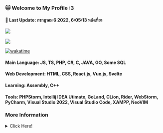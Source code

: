 <h3><b>🐱 Welcome to My Profile :3</b></h3>
<h4>📝 <b>Last Update: กรกฎาคม 6 2022, 6:05:13 หลังเที่ยง</b></h4>
<a href="https://nayukikuu.gq">
    <img src="https://count.getloli.com/get/@MelidaZ?theme=moebooru"/>
</a>
<br>
<br>
<a href="https://nayukikuu.gq">
    <img src="https://lanyard.cnrad.dev/api/568093374662311956"></a>
</a>

[![wakatime](https://wakatime.com/badge/user/f0797c6d-4099-4a7f-947c-a8144dcd6348.svg)](https://wakatime.com/@f0797c6d-4099-4a7f-947c-a8144dcd6348)

#### Main Language: JS, TS, PHP, C#, C, JAVA, GO, Some SQL
#### Web Development: HTML, CSS, React.js, Vue.js, Svelte
#### Learning: Assembly, C++
#### Tools: PHPStorm, Intellij IDEA Utimate, GoLand, CLion, Rider, WebStorm, PyCharm, Visual Studio 2022, Visual Studio Code, XAMPP, NeoVIM
<h3>More Information</h3>
<details>
    <summary>Click Here!</summary>
    <br>
    <br>
    <div align="center">
        <a href="https://nayukikuu.gq">
           <img src="https://github-readme-stats.vercel.app/api?username=Kuuuuuuuu&show_icons=true&include_all_commits=true&line_height=28.5&count_private=true&title_color=82CAFF&icon_color=82CAFF&bg_color=191970&theme=nord"/>
           <img src="https://github-readme-stats.vercel.app/api/top-langs?username=Kuuuuuuuu&langs_count=15&layout=compact&count_private=true&title_color=82CAFF&icon_color=82CAFF&bg_color=191970&theme=nord"/>
           <br>
           <img src="https://github-profile-trophy.vercel.app/?username=Kuuuuuuuu&row=2&column=4&theme=algolia"/>
           <br>
           <img src="https://github-readme-streak-stats.herokuapp.com/?user=Kuuuuuuuu&theme=dark&background=191970"/>
           <br>
           <br>
           <img src="https://activity-graph.herokuapp.com/graph?username=Kuuuuuuuu&bg_color=191970&theme=github"/>
           <br>
           <br>
           <img src="https://github-readme-stats.vercel.app/api/wakatime?username=Kuu&title_color=82CAFF&icon_color=82CAFF&bg_color=191970&theme=nord"
        </a>
    </div>
</details>